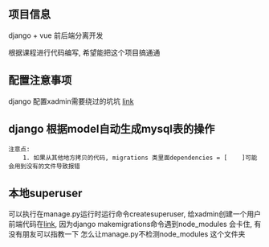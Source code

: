 ## 项目信息
django + vue 前后端分离开发

根据课程进行代码编写, 希望能把这个项目搞通通

## 配置注意事项
django 配置xadmin需要绕过的坑坑
[link](https://blog.51cto.com/xvjunjie/2235370)

## django 根据model自动生成mysql表的操作
    注意点: 
        1. 如果从其他地方拷贝的代码, migrations 类里面dependencies = [    ]可能会用到没有的文件导致报错
        
        
## 本地superuser
可以执行在manage.py运行时运行命令createsuperuser, 给xadmin创建一个用户
前端代码在[link](https://github.com/Lysander686/vueDjangoShop-fr), 因为django makemigrations命令遇到node_modules 会卡住, 有没有朋友可以指教一下 怎么让manage.py不检测node_modules 这个文件夹